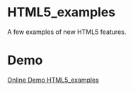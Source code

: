 HTML5_examples
==============

A few examples of new HTML5 features.

Demo
====

[Online Demo HTML5_examples](https://html5-examples.firebaseapp.com/)
